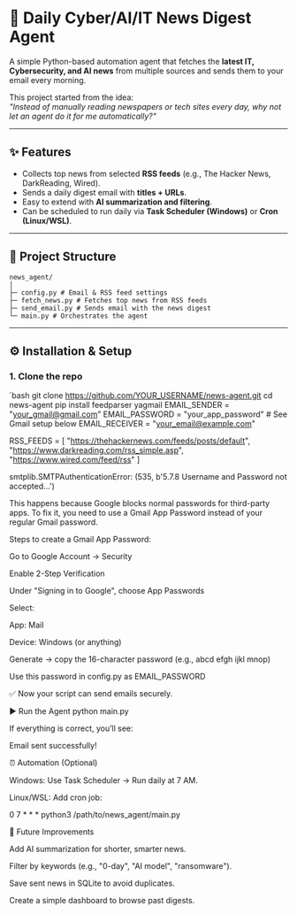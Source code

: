 # 🚀 Daily Cyber/AI/IT News Digest Agent

A simple Python-based automation agent that fetches the **latest IT, Cybersecurity, and AI news** from multiple sources and sends them to your email every morning.  

This project started from the idea:  
_"Instead of manually reading newspapers or tech sites every day, why not let an agent do it for me automatically?"_

---

## ✨ Features
- Collects top news from selected **RSS feeds** (e.g., The Hacker News, DarkReading, Wired).  
- Sends a daily digest email with **titles + URLs**.  
- Easy to extend with **AI summarization and filtering**.  
- Can be scheduled to run daily via **Task Scheduler (Windows)** or **Cron (Linux/WSL)**.  

---

## 📂 Project Structure
```
news_agent/
│
├─ config.py # Email & RSS feed settings
├─ fetch_news.py # Fetches top news from RSS feeds
├─ send_email.py # Sends email with the news digest
└─ main.py # Orchestrates the agent
```


---

## ⚙️ Installation & Setup

### 1. Clone the repo
`bash
git clone https://github.com/YOUR_USERNAME/news-agent.git
cd news-agent
pip install feedparser yagmail
EMAIL_SENDER = "your_gmail@gmail.com"
EMAIL_PASSWORD = "your_app_password"   # See Gmail setup below
EMAIL_RECEIVER = "your_email@example.com"

RSS_FEEDS = [
    "https://thehackernews.com/feeds/posts/default",
    "https://www.darkreading.com/rss_simple.asp",
    "https://www.wired.com/feed/rss"
]


smtplib.SMTPAuthenticationError: (535, b'5.7.8 Username and Password not accepted...')


This happens because Google blocks normal passwords for third-party apps.
To fix it, you need to use a Gmail App Password instead of your regular Gmail password.

Steps to create a Gmail App Password:

Go to Google Account → Security

Enable 2-Step Verification

Under "Signing in to Google", choose App Passwords

Select:

App: Mail

Device: Windows (or anything)

Generate → copy the 16-character password (e.g., abcd efgh ijkl mnop)

Use this password in config.py as EMAIL_PASSWORD

✅ Now your script can send emails securely.

▶️ Run the Agent
python main.py


If everything is correct, you’ll see:

Email sent successfully!

⏰ Automation (Optional)

Windows: Use Task Scheduler → Run daily at 7 AM.

Linux/WSL: Add cron job:

0 7 * * * python3 /path/to/news_agent/main.py

🔮 Future Improvements

Add AI summarization for shorter, smarter news.

Filter by keywords (e.g., "0-day", "AI model", "ransomware").

Save sent news in SQLite to avoid duplicates.

Create a simple dashboard to browse past digests.


